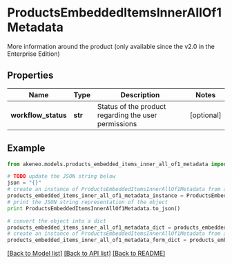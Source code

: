 # ProductsEmbeddedItemsInnerAllOf1Metadata

More information around the product (only available since the v2.0 in the Enterprise Edition)

## Properties
Name | Type | Description | Notes
------------ | ------------- | ------------- | -------------
**workflow_status** | **str** | Status of the product regarding the user permissions | [optional] 

## Example

```python
from akeneo.models.products_embedded_items_inner_all_of1_metadata import ProductsEmbeddedItemsInnerAllOf1Metadata

# TODO update the JSON string below
json = "{}"
# create an instance of ProductsEmbeddedItemsInnerAllOf1Metadata from a JSON string
products_embedded_items_inner_all_of1_metadata_instance = ProductsEmbeddedItemsInnerAllOf1Metadata.from_json(json)
# print the JSON string representation of the object
print ProductsEmbeddedItemsInnerAllOf1Metadata.to_json()

# convert the object into a dict
products_embedded_items_inner_all_of1_metadata_dict = products_embedded_items_inner_all_of1_metadata_instance.to_dict()
# create an instance of ProductsEmbeddedItemsInnerAllOf1Metadata from a dict
products_embedded_items_inner_all_of1_metadata_form_dict = products_embedded_items_inner_all_of1_metadata.from_dict(products_embedded_items_inner_all_of1_metadata_dict)
```
[[Back to Model list]](../README.md#documentation-for-models) [[Back to API list]](../README.md#documentation-for-api-endpoints) [[Back to README]](../README.md)


